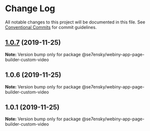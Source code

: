 # Change Log

All notable changes to this project will be documented in this file.
See [Conventional Commits](https://conventionalcommits.org) for commit guidelines.

## [1.0.7](https://github.com/SE7ENSKY/se7ensky-webiny-plugins/compare/@se7ensky/webiny-app-page-builder-custom-video@1.0.6...@se7ensky/webiny-app-page-builder-custom-video@1.0.7) (2019-11-25)

**Note:** Version bump only for package @se7ensky/webiny-app-page-builder-custom-video





## 1.0.6 (2019-11-25)

**Note:** Version bump only for package @se7ensky/webiny-app-page-builder-custom-video





## 1.0.1 (2019-11-25)

**Note:** Version bump only for package @se7ensky/webiny-app-page-builder-custom-video
